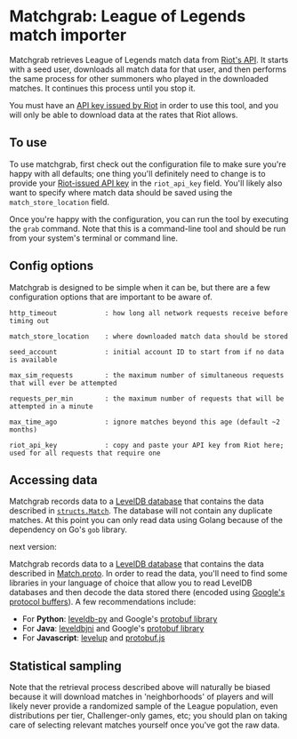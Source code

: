 # Matchgrab: League of Legends match importer

Matchgrab retrieves League of Legends match data from [Riot's API](https://developer.riotgames.com). It starts with a seed user, downloads all match data for that user, and then performs the same process for other summoners who played in the downloaded matches. It continues this process until you stop it.

You must have an [API key issued by Riot](https://developer.riotgames.com/) in order to use this tool, and you will only be able to download data at the rates that Riot allows. 

## To use

To use matchgrab, first check out the configuration file to make sure you're happy with all defaults; one thing you'll definitely need to change is to provide your [Riot-issued API key](https://developer.riotgames.com/) in the `riot_api_key` field. You'll likely also want to specify where match data should be saved using the `match_store_location` field.

Once you're happy with the configuration, you can run the tool by executing the `grab` command. Note that this is a command-line tool and should be run from your system's terminal or command line.

## Config options

Matchgrab is designed to be simple when it can be, but there are a few configuration options that are important to be aware of.

```
http_timeout            : how long all network requests receive before timing out

match_store_location    : where downloaded match data should be stored

seed_account            : initial account ID to start from if no data is available

max_sim_requests        : the maximum number of simultaneous requests that will ever be attempted

requests_per_min        : the maximum number of requests that will be attempted in a minute

max_time_ago            : ignore matches beyond this age (default ~2 months)

riot_api_key            : copy and paste your API key from Riot here; used for all requests that require one
```

## Accessing data
Matchgrab records data to a [LevelDB database](https://github.com/google/leveldb) that contains the data described in [`structs.Match`](https://github.com/anyweez/matchgrab/blob/master/structs/match.go). The database will not contain any duplicate matches. At this point you can only read data using Golang because of the dependency on Go's `gob` library.

next version:

Matchgrab records data to a [LevelDB database](https://github.com/google/leveldb) that contains the data described in [Match.proto](https://github.com/anyweez/matchgrab/blob/master/Match.proto). In order to read the data, you'll need to find some libraries in your language of choice that allow you to read LevelDB databases and then decode the data stored there (encoded using [Google's protocol buffers](https://developers.google.com/protocol-buffers/)). A few recommendations include:

- For **Python**: [leveldb-py](https://github.com/jtolds/leveldb-py) and Google's [protobuf library](https://github.com/google/protobuf)
- For **Java**: [leveldbjni](https://github.com/fusesource/leveldbjni) and Google's [protobuf library](https://github.com/google/protobuf)
- For **Javascript**: [levelup](https://github.com/Level/levelup) and [protobuf.js](https://github.com/dcodeIO/ProtoBuf.js/)

## Statistical sampling

Note that the retrieval process described above will naturally be biased because it will download matches in 'neighborhoods' of players and will likely never provide a randomized sample of the League population, even distributions per tier, Challenger-only games, etc; you should plan on taking care of selecting relevant matches yourself once you've got the raw data.